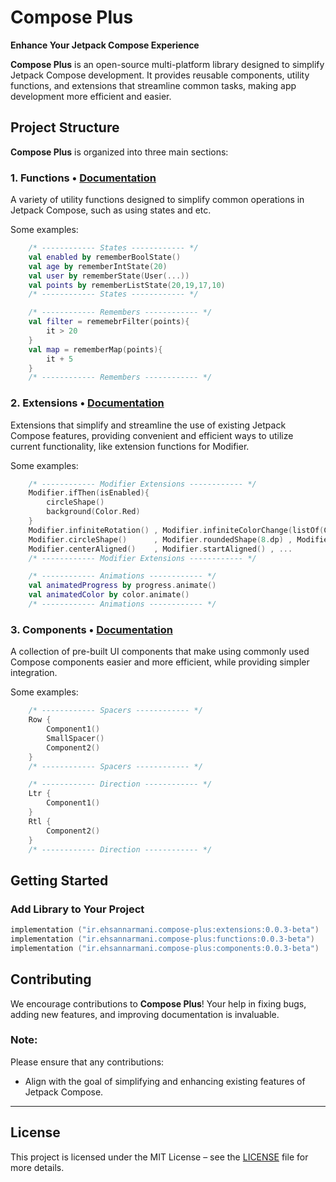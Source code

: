 
# **Compose Plus**
**Enhance Your Jetpack Compose Experience**

**Compose Plus** is an open-source multi-platform library designed to simplify Jetpack Compose development. It provides reusable components, utility functions, and extensions that streamline common tasks, making app development more efficient and easier.

## **Project Structure**

**Compose Plus** is organized into three main sections:

### 1. Functions • [Documentation](https://nothing.com)
A variety of utility functions designed to simplify common operations in Jetpack Compose, such as using states and etc.


Some examples:
```kotlin
    /* ------------ States ------------ */
    val enabled by rememberBoolState()
    val age by rememberIntState(20)
    val user by rememberState(User(...))
    val points by rememberListState(20,19,17,10)
    /* ------------ States ------------ */

    /* ------------ Remembers ------------ */
    val filter = rememebrFilter(points){
        it > 20
    }
    val map = rememberMap(points){
        it + 5
    }
    /* ------------ Remembers ------------ */
```

### 2. Extensions • [Documentation](https://nothing.com)
Extensions that simplify and streamline the use of existing Jetpack Compose features, providing convenient and efficient ways to utilize current functionality, like extension functions for Modifier.

Some examples:
```kotlin
    /* ------------ Modifier Extensions ------------ */
    Modifier.ifThen(isEnabled){
        circleShape()
        background(Color.Red)
    }
    Modifier.infiniteRotation() , Modifier.infiniteColorChange(listOf(Color.Red,Color.Blue)) , ...
    Modifier.circleShape()      , Modifier.roundedShape(8.dp) , Modifier.smallRounded() , ...
    Modifier.centerAligned()    , Modifier.startAligned() , ...
    /* ------------ Modifier Extensions ------------ */

    /* ------------ Animations ------------ */
    val animatedProgress by progress.animate()
    val animatedColor by color.animate() 
    /* ------------ Animations ------------ */
```

### 3. Components • [Documentation](https://nothing.com)
A collection of pre-built UI components that make using commonly used Compose components easier and more efficient, while providing simpler integration.

Some examples:
```kotlin
    /* ------------ Spacers ------------ */
    Row {
        Component1()
        SmallSpacer()
        Component2()
    }
    /* ------------ Spacers ------------ */

    /* ------------ Direction ------------ */
    Ltr {
        Component1()
    }
    Rtl {
        Component2()
    }
    /* ------------ Direction ------------ */
```

## **Getting Started**

### **Add Library to Your Project**

```kotlin
implementation ("ir.ehsannarmani.compose-plus:extensions:0.0.3-beta")
implementation ("ir.ehsannarmani.compose-plus:functions:0.0.3-beta")
implementation ("ir.ehsannarmani.compose-plus:components:0.0.3-beta")
```

## **Contributing**

We encourage contributions to **Compose Plus**! Your help in fixing bugs, adding new features, and improving documentation is invaluable.

### **Note**:
Please ensure that any contributions:
- Align with the goal of simplifying and enhancing existing features of Jetpack Compose.

---

## **License**

This project is licensed under the MIT License – see the [LICENSE](https://github.com/ehsannarmani/compose-plus/blob/master/LICENSE) file for more details.
